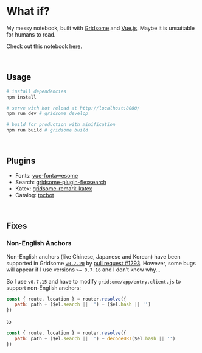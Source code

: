 # What if?

My messy notebook, built with [Gridsome](https://gridsome.org/) and [Vue.js](https://vuejs.org/). Maybe it is unsuitable for humans to read.

Check out this notebook [here](https://notebook.renovamen.ink).

&nbsp;
## Usage

```bash
# install dependencies
npm install

# serve with hot reload at http://localhost:8080/
npm run dev # gridsome develop

# build for production with minification
npm run build # gridsome build
```

&nbsp;
## Plugins

- Fonts: [vue-fontawesome](https://github.com/FortAwesome/vue-fontawesome)
- Search: [gridsome-plugin-flexsearch](https://github.com/thetre97/gridsome-plugin-flexsearch)
- Katex: [gridsome-remark-katex](https://github.com/pchorus/gridsome-remark-katex)
- Catalog: [tocbot](https://github.com/tscanlin/tocbot)


&nbsp;
## Fixes

### Non-English Anchors

Non-English anchors (like Chinese, Japanese and Korean) have been supported in Gridsome [`v0.7.20`](https://github.com/gridsome/gridsome/blob/master/gridsome/CHANGELOG.md#0720-2020-08-20) by [pull request #1293](https://github.com/gridsome/gridsome/pull/1293). However, some bugs will appear if I use versions `>= 0.7.16` and I don't know why... 

So I use `v0.7.15` and have to modify `gridsome/app/entry.client.js` to support non-English anchors:

```js
const { route, location } = router.resolve({ 
   path: path + ($el.search || '') + ($el.hash || '')
}) 
```

to

```js
const { route, location } = router.resolve({ 
   path: path + ($el.search || '') + decodeURI($el.hash || '')
}) 
```